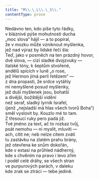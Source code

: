 ```yaml
---
title: "M\\.\_L\\.\_S\\."
contentType: prose
---
```


<section>

Nedávno ten, kdo píše tyto řádky,  
v bláznivé pýše mohutnosti ducha  
„moc slova“ hájil — a to popíral,  
že v mozku může vzniknout myšlenka,  
jež nad výraz by lidské řeči šla:  
Teď, jako v posměch na ten prázdný hovor,  
dvě slova, — cizí sladké dvojzvuky —  
italské tóny, k šeptům stvořené,  
andělů spících v luně „o rose,  
jež Hermon jímá perlí řetězem“ —  
z dna propasti, že srdce vytáhly  
mi nemyšlené posud myšlenky,  
jež duší myšlenek jsou, bohatší  
a divější, božštější vidění  
než seraf, sladký lyrník Israfel,  
(jenž „nejsladší má hlas všech tvorů Boha“)  
směl vyslovit by. Kouzlo mé to tam.  
Z třesoucí ruky pero padá již.  
Tvé jméno za text, ač to rozkaz tvůj,  
psát nemohu — ni myslit, mluviti —  
ach, cítit ne; neb nelze citem zváti  
tu zastávku na zlatém prahu brány,  
jež otevřena ke snům dokořán,  
kde v extasi na průhled nádherný,  
kde s chvěním na pravo i levo zřím  
i podél celé dráhy, se všech stran  
ve purpurových parách, v daleku  
kde zrak se ztrácí — tebe jedině.

</section>
